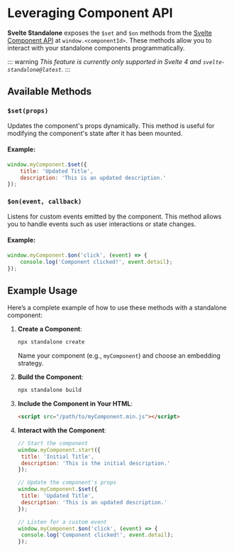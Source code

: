 # Leveraging Component API

**Svelte Standalone** exposes the `$set` and `$on` methods from the [Svelte Component API](https://svelte.dev/docs/svelte/legacy-component-api) at `window.<componentId>`. These methods allow you to interact with your standalone components programmatically.

::: warning
_This feature is currently only supported in Svelte 4 and `svelte-standalone@latest`._
:::

## Available Methods

### `$set(props)`

Updates the component's props dynamically. This method is useful for modifying the component's state after it has been mounted.

#### Example:

```javascript
window.myComponent.$set({
	title: 'Updated Title',
	description: 'This is an updated description.'
});
```

### `$on(event, callback)`

Listens for custom events emitted by the component. This method allows you to handle events such as user interactions or state changes.

#### Example:

```javascript
window.myComponent.$on('click', (event) => {
	console.log('Component clicked!', event.detail);
});
```

## Example Usage

Here’s a complete example of how to use these methods with a standalone component:

1. **Create a Component**:

   ```bash
   npx standalone create
   ```

   Name your component (e.g., `myComponent`) and choose an embedding strategy.

2. **Build the Component**:

   ```bash
   npx standalone build
   ```

3. **Include the Component in Your HTML**:

   ```html
   <script src="/path/to/myComponent.min.js"></script>
   ```

4. **Interact with the Component**:

   ```javascript
   // Start the component
   window.myComponent.start({
   	title: 'Initial Title',
   	description: 'This is the initial description.'
   });

   // Update the component's props
   window.myComponent.$set({
   	title: 'Updated Title',
   	description: 'This is an updated description.'
   });

   // Listen for a custom event
   window.myComponent.$on('click', (event) => {
   	console.log('Component clicked!', event.detail);
   });
   ```
